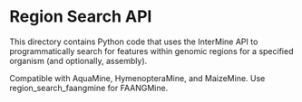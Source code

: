 # Region Search API

This directory contains Python code that uses the InterMine API to 
programmatically search for features within genomic regions for a 
specified organism (and optionally, assembly).

Compatible with AquaMine, HymenopteraMine, and MaizeMine.
Use region_search_faangmine for FAANGMine.
